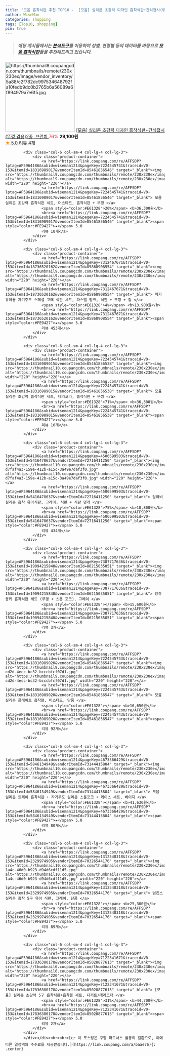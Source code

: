 ```yaml
---
title: "모윰 흡착식판 추천 TOP10 -  [모윰] 실리콘 초강력 디자인 흡착식판+간식접시(뚜껑 겸용)2종, 브런치 "
author: WiseMan
categories: shopping
tags: [Top10, shopping]
pin: true
---
```


> ##### 해당 게시물에서는 [**분석도구**](https://itemscout.io/)를 이용하여 **성별**, **연령별** 등의 데이터를 바탕으로 [**모윰 흡착식판**](https://link.coupang.com/a/baae76)들을 추천해드리고 있습니다.
<div class="container"><div class="row">
            <div class="col-6 col-sm-4 col-lg-4 col-lg-3">
                <div class="product-container">
                    <a href="https://link.coupang.com/re/AFFSDP?lptag=AF5964186&subid=wiseman1214&pageKey=7018243754&traceid=V0-153&itemId=17272944015&vendorItemId=84600660946" target="_blank"><img src="https://thumbnail8.coupangcdn.com/thumbnails/remote/230x230ex/image/vendor_inventory/5a88/c2f782dc997534648792fa10fedb9dc0b2765b6a56089a6f894979a7e6f5.jpg" alt="https://thumbnail8.coupangcdn.com/thumbnails/remote/230x230ex/image/vendor_inventory/5a88/c2f782dc997534648792fa10fedb9dc0b2765b6a56089a6f894979a7e6f5.jpg" width="220" height="220"></a>
                    <a href="https://link.coupang.com/re/AFFSDP?lptag=AF5964186&subid=wiseman1214&pageKey=7018243754&traceid=V0-153&itemId=17272944015&vendorItemId=84600660946" target="_blank"> [모윰] 실리콘 초강력 디자인 흡착식판+간식접시(뚜껑 겸용)2종, 브런치 </a>
                    <span style="color:#E61328">76%</span> <b>29,100원</b>
                    <br><a href="https://link.coupang.com/re/AFFSDP?lptag=AF5964186&subid=wiseman1214&pageKey=7018243754&traceid=V0-153&itemId=17272944015&vendorItemId=84600660946" target="_blank"><span style="color:#FE9427">★</span> 5.0
                    리뷰 4개</a>
                </div>
            </div>
            
            <div class="col-6 col-sm-4 col-lg-4 col-lg-3">
                <div class="product-container">
                    <a href="https://link.coupang.com/re/AFFSDP?lptag=AF5964186&subid=wiseman1214&pageKey=7224545741&traceid=V0-153&itemId=18316989017&vendorItemId=85461856546" target="_blank"><img src="https://thumbnail9.coupangcdn.com/thumbnails/remote/230x230ex/image/rs_quotation_api/h4cel5pt/711c22ae5a4e4aaf8e986e6eb826050d.jpg" alt="https://thumbnail9.coupangcdn.com/thumbnails/remote/230x230ex/image/rs_quotation_api/h4cel5pt/711c22ae5a4e4aaf8e986e6eb826050d.jpg" width="220" height="220"></a>
                    <a href="https://link.coupang.com/re/AFFSDP?lptag=AF5964186&subid=wiseman1214&pageKey=7224545741&traceid=V0-153&itemId=18316989017&vendorItemId=85461856546" target="_blank"> 모윰 실리콘 초강력 흡착식판 세트, 머스타드, 흡착식판 + 뚜껑 </a>
                    <span style="color:#E61328">20%</span> <b>36,300원</b>
                    <br><a href="https://link.coupang.com/re/AFFSDP?lptag=AF5964186&subid=wiseman1214&pageKey=7224545741&traceid=V0-153&itemId=18316989017&vendorItemId=85461856546" target="_blank"><span style="color:#FE9427">★</span> 5.0
                    리뷰 10개</a>
                </div>
            </div>
            
            <div class="col-6 col-sm-4 col-lg-4 col-lg-3">
                <div class="product-container">
                    <a href="https://link.coupang.com/re/AFFSDP?lptag=AF5964186&subid=wiseman1214&pageKey=7312467671&traceid=V0-153&itemId=18736520162&vendorItemId=85868908554" target="_blank"><img src="https://thumbnail9.coupangcdn.com/thumbnails/remote/230x230ex/image/rs_quotation_api/wbdghq0x/1591cf045f0b4107bc9174f8da280e69.jpg" alt="https://thumbnail9.coupangcdn.com/thumbnails/remote/230x230ex/image/rs_quotation_api/wbdghq0x/1591cf045f0b4107bc9174f8da280e69.jpg" width="220" height="220"></a>
                    <a href="https://link.coupang.com/re/AFFSDP?lptag=AF5964186&subid=wiseman1214&pageKey=7312467671&traceid=V0-153&itemId=18736520162&vendorItemId=85868908554" target="_blank"> 퍼기 유아용 자기주도 스페셜 고래 식판 세트, 파스텔 핑크, 식판 + 뚜껑 + 컵 </a>
                    <span style="color:#E61328">4%</span> <b>13,900원</b>
                    <br><a href="https://link.coupang.com/re/AFFSDP?lptag=AF5964186&subid=wiseman1214&pageKey=7312467671&traceid=V0-153&itemId=18736520162&vendorItemId=85868908554" target="_blank"><span style="color:#FE9427">★</span> 5.0
                    리뷰 453개</a>
                </div>
            </div>
            
            <div class="col-6 col-sm-4 col-lg-4 col-lg-3">
                <div class="product-container">
                    <a href="https://link.coupang.com/re/AFFSDP?lptag=AF5964186&subid=wiseman1214&pageKey=7224545741&traceid=V0-153&itemId=18316989015&vendorItemId=85461856538" target="_blank"><img src="https://thumbnail10.coupangcdn.com/thumbnails/remote/230x230ex/image/rs_quotation_api/qyry64zh/dfa01c81e0ee4a069f9da4190cbf4d8a.jpg" alt="https://thumbnail10.coupangcdn.com/thumbnails/remote/230x230ex/image/rs_quotation_api/qyry64zh/dfa01c81e0ee4a069f9da4190cbf4d8a.jpg" width="220" height="220"></a>
                    <a href="https://link.coupang.com/re/AFFSDP?lptag=AF5964186&subid=wiseman1214&pageKey=7224545741&traceid=V0-153&itemId=18316989015&vendorItemId=85461856538" target="_blank"> 모윰 실리콘 초강력 흡착식판 세트, 테라코라, 흡착식판 + 뚜껑 </a>
                    <span style="color:#E61328">71%</span> <b>36,300원</b>
                    <br><a href="https://link.coupang.com/re/AFFSDP?lptag=AF5964186&subid=wiseman1214&pageKey=7224545741&traceid=V0-153&itemId=18316989015&vendorItemId=85461856538" target="_blank"><span style="color:#FE9427">★</span> 5.0
                    리뷰 10개</a>
                </div>
            </div>
            
            <div class="col-6 col-sm-4 col-lg-4 col-lg-3">
                <div class="product-container">
                    <a href="https://link.coupang.com/re/AFFSDP?lptag=AF5964186&subid=wiseman1214&pageKey=4506599503&traceid=V0-153&itemId=5416478637&vendorItemId=72716411250" target="_blank"><img src="https://thumbnail10.coupangcdn.com/thumbnails/remote/230x230ex/image/retail/images/1726313249621326-d7faf4a3-159e-412b-a15c-3a49e7daf3f0.jpg" alt="https://thumbnail10.coupangcdn.com/thumbnails/remote/230x230ex/image/retail/images/1726313249621326-d7faf4a3-159e-412b-a15c-3a49e7daf3f0.jpg" width="220" height="220"></a>
                    <a href="https://link.coupang.com/re/AFFSDP?lptag=AF5964186&subid=wiseman1214&pageKey=4506599503&traceid=V0-153&itemId=5416478637&vendorItemId=72716411250" target="_blank"> 랄라비 실리콘 흡착 유아식판, 그레이, 식판 + 식판 덮개 </a>
                    <span style="color:#E61328">75%</span> <b>18,800원</b>
                    <br><a href="https://link.coupang.com/re/AFFSDP?lptag=AF5964186&subid=wiseman1214&pageKey=4506599503&traceid=V0-153&itemId=5416478637&vendorItemId=72716411250" target="_blank"><span style="color:#FE9427">★</span> 5.0
                    리뷰 434개</a>
                </div>
            </div>
            
            <div class="col-6 col-sm-4 col-lg-4 col-lg-3">
                <div class="product-container">
                    <a href="https://link.coupang.com/re/AFFSDP?lptag=AF5964186&subid=wiseman1214&pageKey=7387717636&traceid=V0-153&itemId=19094215840&vendorItemId=86215035051" target="_blank"><img src="https://thumbnail8.coupangcdn.com/thumbnails/remote/230x230ex/image/vendor_inventory/6253/c15d70e030a86da529fb2218cce251ae42be51a6e508f16bea21fb2655e6.jpg" alt="https://thumbnail8.coupangcdn.com/thumbnails/remote/230x230ex/image/vendor_inventory/6253/c15d70e030a86da529fb2218cce251ae42be51a6e508f16bea21fb2655e6.jpg" width="220" height="220"></a>
                    <a href="https://link.coupang.com/re/AFFSDP?lptag=AF5964186&subid=wiseman1214&pageKey=7387717636&traceid=V0-153&itemId=19094215840&vendorItemId=86215035051" target="_blank"> 앙쥬 몽키 흡착식판 세트 (뚜껑 + 스푼 포크), 그레이 </a>
                    <span style="color:#E61328"></span> <b>15,600원</b>
                    <br><a href="https://link.coupang.com/re/AFFSDP?lptag=AF5964186&subid=wiseman1214&pageKey=7387717636&traceid=V0-153&itemId=19094215840&vendorItemId=86215035051" target="_blank"><span style="color:#FE9427">★</span> 5.0
                    리뷰 3개</a>
                </div>
            </div>
            
            <div class="col-6 col-sm-4 col-lg-4 col-lg-3">
                <div class="product-container">
                    <a href="https://link.coupang.com/re/AFFSDP?lptag=AF5964186&subid=wiseman1214&pageKey=7224545743&traceid=V0-153&itemId=18316989020&vendorItemId=85461856547" target="_blank"><img src="https://thumbnail9.coupangcdn.com/thumbnails/remote/230x230ex/image/retail/images/2023/03/27/9/5/fb3de2c8-cd2d-4ecc-bc32-bcccbfcf07d1.jpg" alt="https://thumbnail9.coupangcdn.com/thumbnails/remote/230x230ex/image/retail/images/2023/03/27/9/5/fb3de2c8-cd2d-4ecc-bc32-bcccbfcf07d1.jpg" width="220" height="220"></a>
                    <a href="https://link.coupang.com/re/AFFSDP?lptag=AF5964186&subid=wiseman1214&pageKey=7224545743&traceid=V0-153&itemId=18316989020&vendorItemId=85461856547" target="_blank"> 모윰 실리콘 플레이트 흡착볼, 머스타드, 단품 </a>
                    <span style="color:#E61328"></span> <b>16,650원</b>
                    <br><a href="https://link.coupang.com/re/AFFSDP?lptag=AF5964186&subid=wiseman1214&pageKey=7224545743&traceid=V0-153&itemId=18316989020&vendorItemId=85461856547" target="_blank"><span style="color:#FE9427">★</span> 5.0
                    리뷰 92개</a>
                </div>
            </div>
            
            <div class="col-6 col-sm-4 col-lg-4 col-lg-3">
                <div class="product-container">
                    <a href="https://link.coupang.com/re/AFFSDP?lptag=AF5964186&subid=wiseman1214&pageKey=4673366429&traceid=V0-153&itemId=5846134949&vendorItemId=73144415804" target="_blank"><img src="https://thumbnail10.coupangcdn.com/thumbnails/remote/230x230ex/image/rs_quotation_api/jg5k7xw6/777ebb04def1459187481b8a3d37d938.jpg" alt="https://thumbnail10.coupangcdn.com/thumbnails/remote/230x230ex/image/rs_quotation_api/jg5k7xw6/777ebb04def1459187481b8a3d37d938.jpg" width="220" height="220"></a>
                    <a href="https://link.coupang.com/re/AFFSDP?lptag=AF5964186&subid=wiseman1214&pageKey=4673366429&traceid=V0-153&itemId=5846134949&vendorItemId=73144415804" target="_blank"> 모윰 실리콘 트레이 흡착식판 + 자기주도 실리콘 스푼포크 + 케이스 세트, 베이지 </a>
                    <span style="color:#E61328"></span> <b>41,630원</b>
                    <br><a href="https://link.coupang.com/re/AFFSDP?lptag=AF5964186&subid=wiseman1214&pageKey=4673366429&traceid=V0-153&itemId=5846134949&vendorItemId=73144415804" target="_blank"><span style="color:#FE9427">★</span> 5.0
                    리뷰 80개</a>
                </div>
            </div>
            
            <div class="col-6 col-sm-4 col-lg-4 col-lg-3">
                <div class="product-container">
                    <a href="https://link.coupang.com/re/AFFSDP?lptag=AF5964186&subid=wiseman1214&pageKey=1312548318&traceid=V0-153&itemId=2329974905&vendorItemId=70326544176" target="_blank"><img src="https://thumbnail10.coupangcdn.com/thumbnails/remote/230x230ex/image/retail/images/2020/02/27/16/2/e74614d8-1a4c-46d0-b923-d94d6cdf11d5.jpg" alt="https://thumbnail10.coupangcdn.com/thumbnails/remote/230x230ex/image/retail/images/2020/02/27/16/2/e74614d8-1a4c-46d0-b923-d94d6cdf11d5.jpg" width="220" height="220"></a>
                    <a href="https://link.coupang.com/re/AFFSDP?lptag=AF5964186&subid=wiseman1214&pageKey=1312548318&traceid=V0-153&itemId=2329974905&vendorItemId=70326544176" target="_blank"> 범킨스 실리콘 흡착 5구 유아 식판, 그레이, 단품 </a>
                    <span style="color:#E61328"></span> <b>25,300원</b>
                    <br><a href="https://link.coupang.com/re/AFFSDP?lptag=AF5964186&subid=wiseman1214&pageKey=1312548318&traceid=V0-153&itemId=2329974905&vendorItemId=70326544176" target="_blank"><span style="color:#FE9427">★</span> 5.0
                    리뷰 89개</a>
                </div>
            </div>
            
            <div class="col-6 col-sm-4 col-lg-4 col-lg-3">
                <div class="product-container">
                    <a href="https://link.coupang.com/re/AFFSDP?lptag=AF5964186&subid=wiseman1214&pageKey=7122341671&traceid=V0-153&itemId=17836380178&vendorItemId=85028877613" target="_blank"><img src="https://thumbnail6.coupangcdn.com/thumbnails/remote/230x230ex/image/vendor_inventory/4c17/38e67232bc97a3d505cf0fb7ecd14dde7482e7bca5d3048fd140bb79c8a8.jpg" alt="https://thumbnail6.coupangcdn.com/thumbnails/remote/230x230ex/image/vendor_inventory/4c17/38e67232bc97a3d505cf0fb7ecd14dde7482e7bca5d3048fd140bb79c8a8.jpg" width="220" height="220"></a>
                    <a href="https://link.coupang.com/re/AFFSDP?lptag=AF5964186&subid=wiseman1214&pageKey=7122341671&traceid=V0-153&itemId=17836380178&vendorItemId=85028877613" target="_blank"> [모윰] 실리콘 초강력 5구 흡착식판+흡착볼 세트, 디저트/테라코타 </a>
                    <span style="color:#E61328">31%</span> <b>44,700원</b>
                    <br><a href="https://link.coupang.com/re/AFFSDP?lptag=AF5964186&subid=wiseman1214&pageKey=7122341671&traceid=V0-153&itemId=17836380178&vendorItemId=85028877613" target="_blank"><span style="color:#FE9427">★</span> 5.0
                    리뷰 2개</a>
                </div>
            </div>
            </div></div><br><br>[👉 이 포스팅은 쿠팡 파트너스 활동의 일환으로, 이에 따른 일정액의 수수료를 제공받습니다.](https://link.coupang.com/a/baae76){: .center}
